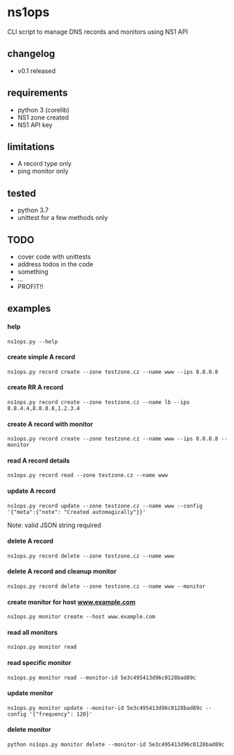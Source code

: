 # ns1ops

CLI script to manage DNS records and monitors using NS1 API

## changelog
- v0.1 released

## requirements
- python 3 (corelib)
- NS1 zone created
- NS1 API key

## limitations
- A record type only
- ping monitor only

## tested
- python 3.7
- unittest for a few methods only

## TODO
- cover code with unittests
- address todos in the code
- something
- ...
- PROFIT!!

## examples
#### help
`ns1ops.py --help`

#### create simple A record
`ns1ops.py record create --zone testzone.cz --name www --ips 8.8.8.8`

#### create RR A record
`ns1ops.py record create --zone testzone.cz --name lb --ips 8.8.4.4,8.8.8.8,1.2.3.4`

#### create A record with monitor
`ns1ops.py record create --zone testzone.cz --name www --ips 8.8.8.8 --monitor`

#### read A record details
`ns1ops.py record read --zone testzone.cz --name www`

#### update A record
`ns1ops.py record update --zone testzone.cz --name www --config '{"meta":{"note": "Created automagically"}}'`

Note: valid JSON string required

#### delete A record
`ns1ops.py record delete --zone testzone.cz --name www`

#### delete A record and cleanup monitor
`ns1ops.py record delete --zone testzone.cz --name www --monitor`

#### create monitor for host www.example.com
`ns1ops.py monitor create --host www.example.com`

#### read all monitors
`ns1ops.py monitor read`

#### read specific monitor
`ns1ops.py monitor read --monitor-id 5e3c495413d96c0128bad89c`

#### update monitor
`ns1ops.py monitor update --monitor-id 5e3c495413d96c0128bad89c --config '{"frequency": 120}'`

#### delete monitor
`python ns1ops.py monitor delete --monitor-id 5e3c495413d96c0128bad89c`




